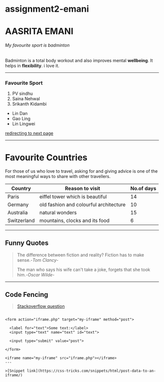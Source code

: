 # assignment2-emani
# AASRITA EMANI
###### My favourite sport is badminton
Badminton is a total body workout and also improves mental **wellbeing**. It helps in **flexibility**. i love it.

-----

### Favourite Sport
1. PV sindhu
2. Saina Nehwal
3. Srikanth Kidambi

* Lin Dan 
* Gao Ling
* Lin Lingwei<br>

[redirecting to next page](AboutMe.md)

---

# Favourite Countries
For those of us who love to travel, asking for and giving advice is one of the most meaningful ways to share with other travellers.

| **Country** | **Reason to visit**      | **No.of days** |
|-------------|--------------------------|----------------|
| Paris       | eiffel tower which is beautiful| 14 |
| Germany     | old fashion and colourful architecture| 10 |
| Australia   | natural wonders| 15 |
| Switzerland | mountains, clocks and its food | 6 |

---
## Funny Quotes

> The difference between fiction and reality? Fiction has to make sense.-_Tom Clancy_-
>       
> The man who says his wife can't take a joke, forgets that she took him.-_Oscar Wilde_-

---

## Code Fencing
>[Stackoverflow question](https://stackoverflow.com/questions/168455/how-do-you-post-to-an-iframe)

```

<form action="iframe.php" target="my-iframe" method="post">
			
  <label for="text">Some text:</label>
  <input type="text" name="text" id="text">
			
  <input type="submit" value="post">
			
</form>
		
<iframe name="my-iframe" src="iframe.php"></iframe>
---

>[Snippet link](https://css-tricks.com/snippets/html/post-data-to-an-iframe/)
